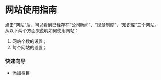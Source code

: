 # 网站使用指南

 点击“网站”后，可以看到已经存在“公司新闻”、“规章制度”，“知识库”三个网站。从以下两个方面来说明如何使用网站：
 1. 网站个数的设置；
 2. 每个网站的设置；


### 快速向导
- [添加栏目](category.md)

